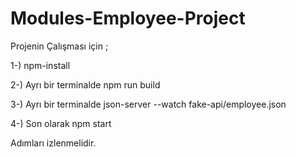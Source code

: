 # Modules-Employee-Project

Projenin Çalışması için ;

1-) npm-install

2-) Ayrı bir terminalde
npm run build

3-) Ayrı bir terminalde
json-server --watch fake-api/employee.json

4-) Son olarak 
npm start

Adımları izlenmelidir.
